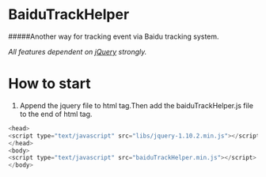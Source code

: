 BaiduTrackHelper
================

#####Another way for tracking event via Baidu tracking system.

_All features dependent on [jQuery](http://jquery.com) strongly._

# How to start #
1. Append the jquery file to <head> html tag.Then add the baiduTrackHelper.js file to the end of <body> html tag.
```javascript
<head>
<script type="text/javascript" src="libs/jquery-1.10.2.min.js"></script>
</head>
<body>
<script type="text/javascript" src="baiduTrackHelper.min.js"></script>
</body>
```